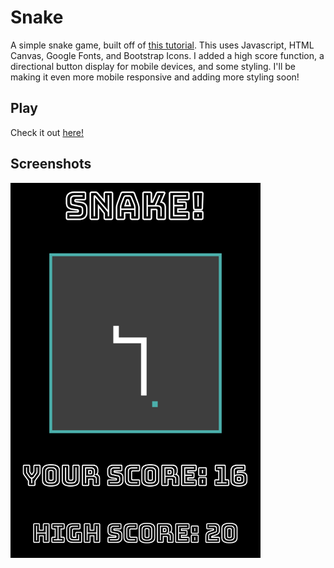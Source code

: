 # Snake

A simple snake game, built off of [this tutorial](https://www.youtube.com/watch?v=21eSpMtJwrc). This uses Javascript, HTML Canvas, Google Fonts, and Bootstrap Icons. I added a high score function, a directional button display for mobile devices, and some styling. I'll be making it even more mobile responsive and adding more styling soon!

## Play 
Check it out [here!](https://snake-sta.surge.sh/)

## Screenshots
<img src="screenshot.png" alt="screenshot" width="400" height="600">